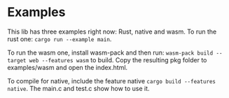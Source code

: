 # Examples

This lib has three examples right now: Rust, native and wasm. 
To run the rust one: `cargo run --example main`.

To run the wasm one, install wasm-pack and then run: `wasm-pack build --target web --features wasm` to build. Copy the resulting pkg folder to examples/wasm and open the index.html.

To compile for native, include the feature native `cargo build --features native`. The main.c and test.c show how to use it.